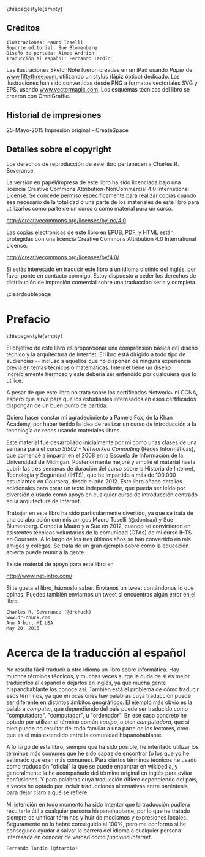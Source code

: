 \thispagestyle{empty}

Créditos
-------

    Ilustraciones: Mauro Toselli
    Soporte editorial: Sue Blumenberg
    Diseño de portada: Aimee Andrion
	Traducción al español: Fernando Tardío

Las ilustraciones SketchNote fueron creadas en un iPad usando
*Paper* de www.fiftythree.com, utilizando un stylus (lápiz óptico) dedicado.
Las ilustraciones han sido convertidas desde PNG a
formatos vectoriales SVG y EPS, usando www.vectormagic.com.
Los esquemas técnicos del libro se crearon con OmniGraffle.

Historial de impresiones
------------------------

25-Mayo-2015 Impresión original - CreateSpace

Detalles sobre el copyright
--------------------------

Los derechos de reproducción de este libro pertenecen a Charles R. Severance.

La versión en papel/impresa de este libro ha sido licenciada bajo una licencia
Creative Commons Attribution-NonCommercial 4.0 International License.
Se concede permiso específicamente para realizar copias cuando sea
necesario de la totalidad o una parte de los materiales de este libro
para utilizarlos como parte de un curso o como material para un curso.

http://creativecommons.org/licenses/by-nc/4.0

Las copias electrónicas de este libro en EPUB, PDF, y HTML
están protegidas con una licencia
Creative Commons Attribution 4.0 International License.

http://creativecommons.org/licenses/by/4.0/

Si estás interesado en traducir este libro a un idioma
distinto del inglés, por favor ponte en contacto conmigo. Estoy dispuesto
a ceder los derechos de distribución de impresión comercial sobre una
traducción seria y completa.

\cleardoublepage

Prefacio
========
\thispagestyle{empty}

El objetivo de este libro es proporcionar una comprensión básica del
diseño técnico y la arquitectura de Internet.
El libro está dirigido a todo tipo de audiencias -- incluso a aquellos que no
disponen de ninguna experiencia previa en temas técnicos o matemáticas.
Internet tiene un diseño increíblemente hermoso y este debería ser entendido
por cualquiera que lo utilice.

A pesar de que este libro no trata sobre los certificados Network+ ni
CCNA, espero que sirva para que los estudiantes interesados en esos
certificados dispongan de un buen punto de partida.

Quiero hacer constar mi agradecimiento a Pamela Fox, de la Khan Academy, por
haber tenido la idea de realizar un curso de introducción a la tecnología de
redes usando materiales libres.

Este material fue desarrollado inicialmente por mí como unas clases de una
semana para el curso *SI502 - Networked Computing* (Redes Informáticas), que
comencé a impartir en el 2008 en la Escuela de Información de la Universidad de
Michigan. Posteriormente mejoré y amplié el material hasta cubrir las tres
semanas de duración del curso sobre la Historia de Internet, Tecnología y
Seguridad (IHTS), que he impartido a más de 100.000 estudiantes en Coursera,
desde el año 2012. Este libro añade detalles adicionales para crear un texto
independiente, que pueda ser leído por diversión o usado como apoyo en
cualquier curso de introducción centrado en la arquitectura de Internet.

Trabajar en este libro ha sido particularmente divertido, ya que se trata de una
colaboración con mis amigos Mauro Toselli (@xlontrax) y Sue Blumenberg. Conocí
a Mauro y a Sue en 2012, cuando se convirtieron en asistentes técnicos
voluntarios de la comunidad (CTAs) de mi curso IHTS en Coursera. A lo largo
de los tres últimos años se han convertido en mis amigos y colegas. Se trata de
un gran ejemplo sobre cómo la educación abierta puede reunir a la gente.

Existe material de apoyo para este libro en

http://www.net-intro.com/

Si te gusta el libro, háznoslo saber. Envíanos un tweet contándonos lo que
opinas. Puedes también enviarnos un tweet si encuentras algún error en el libro.

    Charles R. Severance (@drchuck)
    www.dr-chuck.com
    Ann Arbor, MI USA
    May 20, 2015
	
Acerca de la traducción al español
==================================
No resulta fácil traducir a otro idioma un libro sobre informática. Hay muchos
términos técnicos, y muchas veces surge la duda de si es mejor traducirlos al
español o dejarlos en inglés, ya que mucha gente hispanohablante los conoce así.
También está el problema de cómo traducir esos términos, ya que en ocasiones hay
palabras cuya traducción puede ser diferente en distintos ámbitos geográficos.
El ejemplo más obvio es la palabra *computer*, que dependiendo del país
puede ser traducido como "computadora", "computador", u "ordenador".
En ese caso concreto he optado por utilizar el término común *equipo*, o bien
*computadora*, que si bien puede no resultar del todo familiar a una parte de los
lectores, creo que es el más extendido entre la comunidad hispanohablante.

A lo largo de este libro, siempre que ha sido posible, he intentado utilizar
los términos más comunes que he sido capaz de encontrar (o los que yo he estimado que
eran más comunes). Para ciertos términos técnicos he usado como traducción "oficial"
la que se puede encontrar en wikipedia, y
generalmente la he acompañado del término original en inglés para evitar confusiones.
Y para palabras cuya traducción difiere dependiendo del país, a veces he optado por
incluir traducciones alternativas entre paréntesis, para dejar claro a qué se refiere.

Mi intención en todo momento ha sido intentar que la traducción pudiera resultarle útil
a cualquier persona hispanohablante, por lo que he tratado siempre de unificar términos
y huir de modismos y expresiones locales. Seguramente no lo habré conseguido al 100%,
pero me conformo si he conseguido ayudar a salvar la barrera del idioma a cualquier
persona interesada en conocer de verdad *cómo funciona Internet*.

	Fernando Tardío (@ftardio)
